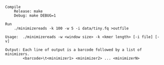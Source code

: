     Compile
        Release: make
        Debug: make DEBUG=1

    Run
        ./minimizereads -k 100 -w 5 -i data/tiny.fq >outfile

    Usage:  ./minimizereads -w <window size> -k <kmer length> [-i file] [-v]
    
    Output: Each line of output is a barcode followed by a list of minimizers.
            <barcode>\t<minimizer1> <minimizer2> ... <minimizerN>
